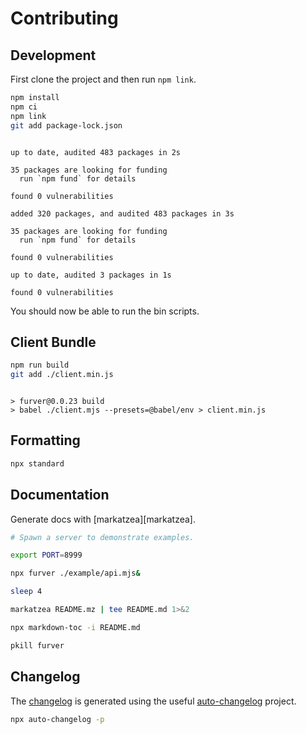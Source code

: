 # Contributing

## Development

First clone the project and then run `npm link`.

```bash bash
npm install
npm ci
npm link
git add package-lock.json
```
```

up to date, audited 483 packages in 2s

35 packages are looking for funding
  run `npm fund` for details

found 0 vulnerabilities

added 320 packages, and audited 483 packages in 3s

35 packages are looking for funding
  run `npm fund` for details

found 0 vulnerabilities

up to date, audited 3 packages in 1s

found 0 vulnerabilities
```

You should now be able to run the bin scripts.

## Client Bundle

```bash bash
npm run build
git add ./client.min.js
```
```

> furver@0.0.23 build
> babel ./client.mjs --presets=@babel/env > client.min.js

```

## Formatting

```bash bash
npx standard
```

## Documentation

Generate docs with [markatzea][markatzea].

```bash bash
# Spawn a server to demonstrate examples.

export PORT=8999

npx furver ./example/api.mjs&

sleep 4

markatzea README.mz | tee README.md 1>&2

npx markdown-toc -i README.md

pkill furver
```

## Changelog

The [changelog][changelog] is generated using the useful
[auto-changelog][auto-changelog] project.

```bash bash > /dev/null
npx auto-changelog -p
```

[changelog]:./CHANGELOG.md
[auto-changelog]:https://www.npmjs.com/package/auto-changelog
